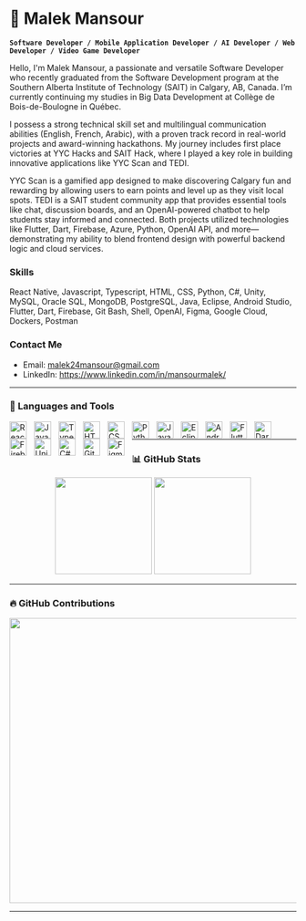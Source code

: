 # 👋 Malek Mansour

**`Software Developer / Mobile Application Developer / AI Developer / Web Developer / Video Game Developer`**

Hello, I'm Malek Mansour, a passionate and versatile Software Developer who recently graduated from the Software Development program at the Southern Alberta Institute of Technology (SAIT) in Calgary, AB, Canada. I’m currently continuing my studies in Big Data Development at Collège de Bois-de-Boulogne in Québec.

I possess a strong technical skill set and multilingual communication abilities (English, French, Arabic), with a proven track record in real-world projects and award-winning hackathons. My journey includes first place victories at YYC Hacks and SAIT Hack, where I played a key role in building innovative applications like YYC Scan and TEDI.

YYC Scan is a gamified app designed to make discovering Calgary fun and rewarding by allowing users to earn points and level up as they visit local spots. TEDI is a SAIT student community app that provides essential tools like chat, discussion boards, and an OpenAI-powered chatbot to help students stay informed and connected. Both projects utilized technologies like Flutter, Dart, Firebase, Azure, Python, OpenAI API, and more—demonstrating my ability to blend frontend design with powerful backend logic and cloud services.

### Skills
React Native, Javascript, Typescript, HTML, CSS, Python, C#, Unity, MySQL, Oracle SQL, MongoDB, PostgreSQL, Java, Eclipse, Android Studio, Flutter, Dart, Firebase, Git Bash, Shell, OpenAI, Figma, Google Cloud, Dockers, Postman

### Contact Me

- Email: malek24mansour@gmail.com
- LinkedIn: https://www.linkedin.com/in/mansourmalek/

---

### 🧰 Languages and Tools
<img align="left" alt="React" width="30px" style="padding-right:10px;" src="https://cdn.jsdelivr.net/gh/devicons/devicon@latest/icons/react/react-original.svg"/>
<img align="left" alt="JavaScript" width="30px" style="padding-right:10px;" src="https://cdn.jsdelivr.net/gh/devicons/devicon/icons/javascript/javascript-plain.svg" />
<img align="left" alt="Typescript" width="30px" style="padding-right:10px;" src="https://cdn.jsdelivr.net/gh/devicons/devicon@latest/icons/typescript/typescript-original.svg"/>
<img align="left" alt="HTML5" width="30px" style="padding-right:10px;" src="https://cdn.jsdelivr.net/gh/devicons/devicon/icons/html5/html5-plain.svg" />
<img align="left" alt="CSS3" width="30px" style="padding-right:10px;" src="https://cdn.jsdelivr.net/gh/devicons/devicon/icons/css3/css3-plain.svg" />
<img align="left" alt="Python" width="30px" style="padding-right:10px;" src="https://cdn.jsdelivr.net/gh/devicons/devicon/icons/python/python-plain.svg" />
<img align="left" alt="Java" width="30px" style="padding-right:10px;" src="https://cdn.jsdelivr.net/gh/devicons/devicon@latest/icons/java/java-original.svg"/>
<img align="left" alt="Eclipse" width="30px" style="padding-right:10px;" src="https://cdn.jsdelivr.net/gh/devicons/devicon@latest/icons/eclipse/eclipse-original.svg"/>
<img align="left" alt="Android Studio" width="30px" style="padding-right:10px;" src="https://cdn.jsdelivr.net/gh/devicons/devicon@latest/icons/androidstudio/androidstudio-original.svg"/>
<img align="left" alt="Flutter" width="30px" style="padding-right:10px;" src="https://cdn.jsdelivr.net/gh/devicons/devicon/icons/flutter/flutter-plain.svg" />
<img align="left" alt="Dart" width="30px" style="padding-right:10px;" src="https://cdn.jsdelivr.net/gh/devicons/devicon/icons/dart/dart-plain.svg" />
<img align="left" alt="Firebase" width="30px" style="padding-right:10px;" src="https://cdn.jsdelivr.net/gh/devicons/devicon/icons/firebase/firebase-plain.svg" />
<img align="left" alt="Unity" width="30px" style="padding-right:10px;" src="https://cdn.jsdelivr.net/gh/devicons/devicon/icons/unity/unity-original.svg" />
<img align="left" alt="C#" width="30px" style="padding-right:10px;" src="https://cdn.jsdelivr.net/gh/devicons/devicon/icons/csharp/csharp-plain.svg" />
<img align="left" alt="Git" width="30px" style="padding-right:10px;" src="https://cdn.jsdelivr.net/gh/devicons/devicon/icons/git/git-original.svg" />
<img align="left" alt="Figma" width="30px" style="padding-right:10px;" src="https://cdn.jsdelivr.net/gh/devicons/devicon@latest/icons/figma/figma-original.svg"/>
<br />

---

### 📊 GitHub Stats

<p align="center">
  <img src="https://github-readme-streak-stats.herokuapp.com/?user=malekmansour&theme=radical" height="170px"/>
  <img src="https://github-readme-stats.vercel.app/api/top-langs/?username=malekmansour&layout=compact&theme=radical" height="170px"/>
</p>


---

### 🔥 GitHub Contributions
 <a href="https://github.com/malekmansour/github-readme-stats">
      <img src="https://github-contribution-stats.vercel.app/api/?username=malekmansour&show_icons=true&theme=radical" width="800" height="500" />
 </a>
 
---
